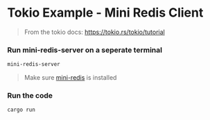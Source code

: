 # Tokio Example - Mini Redis Client

> From the tokio docs: https://tokio.rs/tokio/tutorial

### Run mini-redis-server on a seperate terminal

```bash
mini-redis-server
```

> Make sure [mini-redis](https://crates.io/crates/mini-redis) is installed

### Run the code

```bash
cargo run
```
